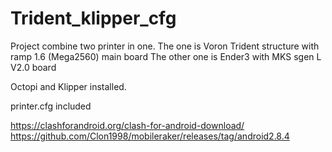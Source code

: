 # Trident_klipper_cfg
Project combine two printer in one. 
The one is Voron Trident structure with ramp 1.6 (Mega2560) main board
The other one is Ender3 with MKS sgen L V2.0 board

Octopi and Klipper installed. 

printer.cfg included
 
https://clashforandroid.org/clash-for-android-download/
https://github.com/Clon1998/mobileraker/releases/tag/android2.8.4
